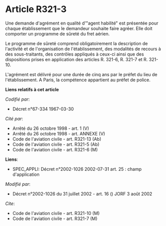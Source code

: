 # Article R321-3

Une demande d'agrément en qualité d'"agent habilité" est présentée pour chaque établissement que le demandeur souhaite faire
agréer. Elle doit comporter un programme de sûreté du fret aérien.

Le programme de sûreté comprend obligatoirement la description de l'activité et de l'organisation de l'établissement, des
modalités de recours à des sous-traitants, des contrôles appliqués à ceux-ci ainsi que des dispositions prises en application
des articles R. 321-6, R. 321-7 et R. 321-10.

L'agrément est délivré pour une durée de cinq ans par le préfet du lieu de l'établissement. A Paris, la compétence appartient
au préfet de police.

**Liens relatifs à cet article**

_Codifié par_:

  - Décret n°67-334 1967-03-30

_Cité par_:

  - Arrêté du 26 octobre 1998 - art. 1 (V)
  - Arrêté du 26 octobre 1998 - art. ANNEXE (V)
  - Code de l'aviation civile - art. R321-13 (Ab)
  - Code de l'aviation civile - art. R321-5 (Ab)
  - Code de l'aviation civile - art. R321-6 (M)

**Liens**:

  - SPEC_APPLI: Décret n°2002-1026 2002-07-31 art. 25 : champ d'application

_Modifié par_:

  - Décret n°2002-1026 du 31 juillet 2002 - art. 16 () JORF 3 août 2002

_Cite_:

  - Code de l'aviation civile - art. R321-10 (M)
  - Code de l'aviation civile - art. R321-7 (M)
